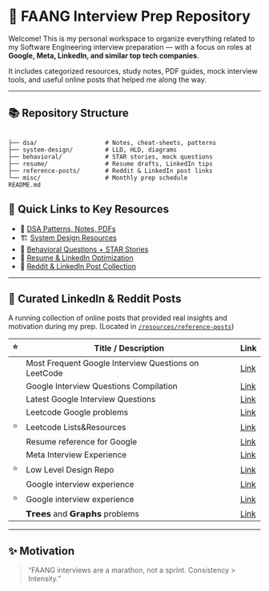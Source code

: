 # 🚀 FAANG Interview Prep Repository

Welcome! This is my personal workspace to organize everything related to my Software Engineering interview preparation — with a focus on roles at **Google, Meta, LinkedIn, and similar top tech companies**.

It includes categorized resources, study notes, PDF guides, mock interview tools, and useful online posts that helped me along the way.

---

## 📚 Repository Structure

```

├── dsa/                   # Notes, cheat-sheets, patterns
├── system-design/         # LLD, HLD, diagrams
├── behavioral/            # STAR stories, mock questions
├── resume/                # Resume drafts, LinkedIn tips
├── reference-posts/       # Reddit & LinkedIn post links
└── misc/                  # Monthly prep schedule
README.md
```


## 🧠 Quick Links to Key Resources

- 📘 [DSA Patterns, Notes, PDFs](./dsa/)
- 🏗️ [System Design Resources](./system-design/)
- 💬 [Behavioral Questions + STAR Stories](./behavioral/)
- 📝 [Resume & LinkedIn Optimization](./resume-linkedin/)
- 📎 [Reddit & LinkedIn Post Collection](./reference-posts/)

---

## 🔗 Curated LinkedIn & Reddit Posts

A running collection of online posts that provided real insights and motivation during my prep. (Located in [`/resources/reference-posts`](./resources/reference-posts))

| ⭐ | Title / Description                     | Link |
|----|------------------------------------------|------|
|    | Most Frequent Google Interview Questions on LeetCode           | [Link](https://www.reddit.com/r/leetcode/comments/1h886z6/most_frequent_google_interview_questions_on/?rdt=39990) |
|    | Google Interview Questions Compilation       | [Link](https://leetcode.com/discuss/post/6185127/2024-google-interview-questions-compilat-mjrf/) |
|    | Latest Google Interview Questions     | [Link](https://leetcode.com/discuss/post/4342705/latest-google-interview-questions-by-mal-6a61/) |
|    | Leetcode Google problems   | [Link](https://github.com/jobream/Leetcode-Company-Wise-Problems/blob/master/Google%20-%20LeetCode.pdf) |
| ⭐ | Leetcode Lists&Resources   | [Link](https://leetcode.com/discuss/post/1612475/compilation-leetcode-listsresources-stud-niz2/) |
|    | Resume reference for Google   | [Link](https://www.linkedin.com/in/ruizhe-fu/?utm_source=share&utm_campaign=share_via&utm_content=profile&utm_medium=android_app) |
|    | Meta Interview Experience   | [Link](https://www.linkedin.com/posts/amritakohli_im-excited-to-share-that-im-starting-a-ugcPost-7326521437534519296-sMeg/?utm_source=social_share_send&utm_medium=android_app&rcm=ACoAADSSr1gBI6vzkVlqc19GZx0G4rRhoECnsx4&utm_campaign=copy_link) |
|⭐ | Low Level Design Repo  | [Link](https://github.com/ashishps1/awesome-low-level-design) |
|    | Google interview experience | [Link](https://www.linkedin.com/posts/rajatgajbhiye_google-interview-experience-role-l4-software-activity-7333496555145949185-_sWN/?utm_source=social_share_send&utm_medium=android_app&rcm=ACoAADSSr1gBI6vzkVlqc19GZx0G4rRhoECnsx4&utm_campaign=whatsapp) |
| ⭐ | Google interview experience   | [Link](https://www.linkedin.com/posts/ryanrim_google-swe-interviewprep-activity-7332226519190179841-1QdN/?utm_source=social_share_send&utm_medium=member_desktop_web&rcm=ACoAADSSr1gBI6vzkVlqc19GZx0G4rRhoECnsx4) |
|    | 𝗧𝗿𝗲𝗲𝘀 and 𝗚𝗿𝗮𝗽𝗵𝘀 problems   | [Link](https://www.linkedin.com/posts/shivam-shrivastava-ab6404179_sharing-all-%F0%9D%97%A7%F0%9D%97%BF%F0%9D%97%B2%F0%9D%97%B2%F0%9D%98%80-and-%F0%9D%97%9A%F0%9D%97%BF%F0%9D%97%AE%F0%9D%97%BD%F0%9D%97%B5%F0%9D%98%80-problems-activity-7334536242107207681-C5xx/?utm_source=social_share_send&utm_medium=android_app&rcm=ACoAADSSr1gBI6vzkVlqc19GZx0G4rRhoECnsx4&utm_campaign=whatsapp) |
---

## ✨ Motivation

> “FAANG interviews are a marathon, not a sprint. Consistency > Intensity.”
